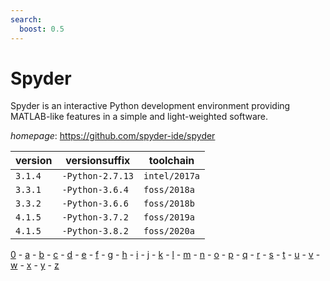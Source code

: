 ```yaml
---
search:
  boost: 0.5
---
```

# Spyder

Spyder is an interactive Python development environment providing MATLAB-like features in a simple  and light-weighted software.

*homepage*: <https://github.com/spyder-ide/spyder>

version | versionsuffix | toolchain
--------|---------------|----------
``3.1.4`` | ``-Python-2.7.13`` | ``intel/2017a``
``3.3.1`` | ``-Python-3.6.4`` | ``foss/2018a``
``3.3.2`` | ``-Python-3.6.6`` | ``foss/2018b``
``4.1.5`` | ``-Python-3.7.2`` | ``foss/2019a``
``4.1.5`` | ``-Python-3.8.2`` | ``foss/2020a``

[0](../0/index.md) - [a](../a/index.md) - [b](../b/index.md) - [c](../c/index.md) - [d](../d/index.md) - [e](../e/index.md) - [f](../f/index.md) - [g](../g/index.md) - [h](../h/index.md) - [i](../i/index.md) - [j](../j/index.md) - [k](../k/index.md) - [l](../l/index.md) - [m](../m/index.md) - [n](../n/index.md) - [o](../o/index.md) - [p](../p/index.md) - [q](../q/index.md) - [r](../r/index.md) - [s](../s/index.md) - [t](../t/index.md) - [u](../u/index.md) - [v](../v/index.md) - [w](../w/index.md) - [x](../x/index.md) - [y](../y/index.md) - [z](../z/index.md)

